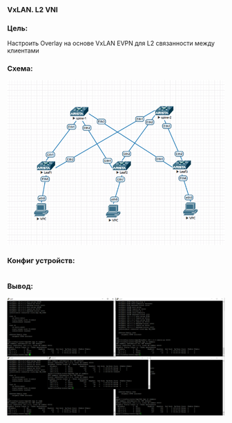 ### VxLAN. L2 VNI

### Цель:

Настроить Overlay на основе VxLAN EVPN для L2 связанности между клиентами

### Схема: 

![](https://github.com/Hardliner991/Otus-network-engineer/blob/main/lab04/ebgp%20topology.png)

### Конфиг устройств: 

```
```

### Вывод:

![](https://github.com/Hardliner991/Otus-network-engineer/blob/main/lab05/evpn05.png)




